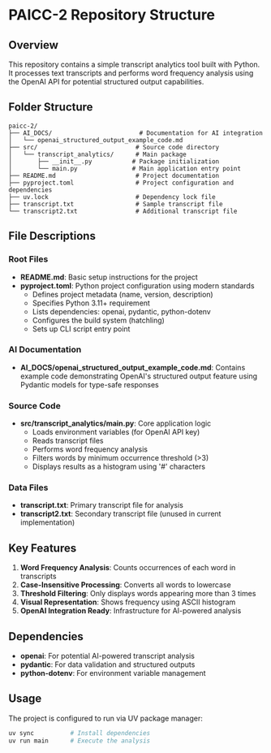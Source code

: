 # PAICC-2 Repository Structure

## Overview
This repository contains a simple transcript analytics tool built with Python. It processes text transcripts and performs word frequency analysis using the OpenAI API for potential structured output capabilities.

## Folder Structure

```
paicc-2/
├── AI_DOCS/                        # Documentation for AI integration
│   └── openai_structured_output_example_code.md
├── src/                           # Source code directory
│   └── transcript_analytics/      # Main package
│       ├── __init__.py           # Package initialization
│       └── main.py               # Main application entry point
├── README.md                      # Project documentation
├── pyproject.toml                 # Project configuration and dependencies
├── uv.lock                        # Dependency lock file
├── transcript.txt                 # Sample transcript file
└── transcript2.txt                # Additional transcript file
```

## File Descriptions

### Root Files
- **README.md**: Basic setup instructions for the project
- **pyproject.toml**: Python project configuration using modern standards
  - Defines project metadata (name, version, description)
  - Specifies Python 3.11+ requirement
  - Lists dependencies: openai, pydantic, python-dotenv
  - Configures the build system (hatchling)
  - Sets up CLI script entry point

### AI Documentation
- **AI_DOCS/openai_structured_output_example_code.md**: Contains example code demonstrating OpenAI's structured output feature using Pydantic models for type-safe responses

### Source Code
- **src/transcript_analytics/main.py**: Core application logic
  - Loads environment variables (for OpenAI API key)
  - Reads transcript files
  - Performs word frequency analysis
  - Filters words by minimum occurrence threshold (>3)
  - Displays results as a histogram using '#' characters

### Data Files
- **transcript.txt**: Primary transcript file for analysis
- **transcript2.txt**: Secondary transcript file (unused in current implementation)

## Key Features
1. **Word Frequency Analysis**: Counts occurrences of each word in transcripts
2. **Case-Insensitive Processing**: Converts all words to lowercase
3. **Threshold Filtering**: Only displays words appearing more than 3 times
4. **Visual Representation**: Shows frequency using ASCII histogram
5. **OpenAI Integration Ready**: Infrastructure for AI-powered analysis

## Dependencies
- **openai**: For potential AI-powered transcript analysis
- **pydantic**: For data validation and structured outputs
- **python-dotenv**: For environment variable management

## Usage
The project is configured to run via UV package manager:
```bash
uv sync          # Install dependencies
uv run main      # Execute the analysis
```